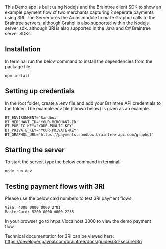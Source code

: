 This Demo app is built using Nodejs and the Braintree client SDK to show an example payment flow of two merchants capturing 2 seperate payments using 3RI. The Server uses the Axios module to make Graphql calls to the Braintree servers, although Grahql is also supported within the Nodejs server sdk. although 3RI is also supported in the Java and C# Braintree server SDKs.

## Installation
In terminal run the below command to install the dependencies from the package file.
```
npm install
```

## Setting up credentials
In the root folder, create a .env file and add your Braintree API credentials to the folder. The example.env file (shown below) is given as an example.
```
BT_ENVIRONMENT='Sandbox'
BT_MERCHANT_ID='YOUR-MERCHANT-ID'
BT_PUBLIC_KEY='YOUR-PUBLIC-KEY'
BT_PRIVATE_KEY='YOUR-PRIVATE-KEY'
BT_GRAPHQL_URL='https://payments.sandbox.braintree-api.com/graphql'
```

## Starting the server
To start the server, type the below command in terminal:
```
node run dev
```
## Testing payment flows with 3RI
Please use the below card numbers to test 3RI payment flows:
```
Visa: 4000 0000 0000 2701
MasterCard: 5200 0000 0000 2235
```

In your browser go to https://localhost:3000 to view the demo payment flow.

Technical documentation for 3RI can be viewed here:
https://developer.paypal.com/braintree/docs/guides/3d-secure/3ri
